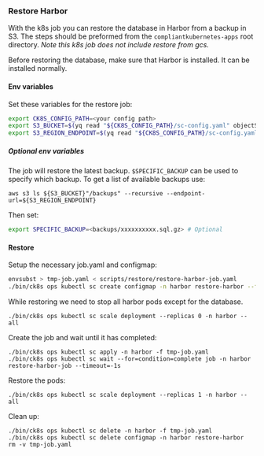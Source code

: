 ### Restore Harbor
With the k8s job you can restore the database in Harbor from a backup in S3.
The steps should be preformed from the `compliantkubernetes-apps` root directory.
*Note this k8s job does not include restore from gcs.*

Before restoring the database, make sure that Harbor is installed.
It can be installed normally.

#### Env variables
Set these variables for the restore job:
```bash
export CK8S_CONFIG_PATH=<your config path>
export S3_BUCKET=$(yq read "${CK8S_CONFIG_PATH}/sc-config.yaml" objectStorage.buckets.harbor)
export S3_REGION_ENDPOINT=$(yq read "${CK8S_CONFIG_PATH}/sc-config.yaml" objectStorage.s3.regionEndpoint)
```

##### Optional env variables

The job will restore the latest backup.
`$SPECIFIC_BACKUP` can be used to specify which backup.
To get a list of available backups use:
```
aws s3 ls ${S3_BUCKET}"/backups" --recursive --endpoint-url=${S3_REGION_ENDPOINT}
```
Then set:
```bash
export SPECIFIC_BACKUP=<backups/xxxxxxxxxx.sql.gz> # Optional
```

#### Restore

Setup the necessary job.yaml and configmap:

```bash
envsubst > tmp-job.yaml < scripts/restore/restore-harbor-job.yaml
./bin/ck8s ops kubectl sc create configmap -n harbor restore-harbor --from-file=scripts/restore/restore-harbor.sh
```

While restoring we need to stop all harbor pods except for the database.

```
./bin/ck8s ops kubectl sc scale deployment --replicas 0 -n harbor --all
```

Create the job and wait until it has completed:

```
./bin/ck8s ops kubectl sc apply -n harbor -f tmp-job.yaml
./bin/ck8s ops kubectl sc wait --for=condition=complete job -n harbor restore-harbor-job --timeout=-1s
```

Restore the pods:

```
./bin/ck8s ops kubectl sc scale deployment --replicas 1 -n harbor --all
```

Clean up:

```
./bin/ck8s ops kubectl sc delete -n harbor -f tmp-job.yaml
./bin/ck8s ops kubectl sc delete configmap -n harbor restore-harbor
rm -v tmp-job.yaml
```
